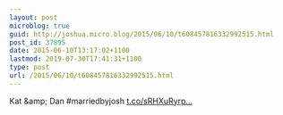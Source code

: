 ```yaml
---
layout: post
microblog: true
guid: http://joshua.micro.blog/2015/06/10/t608457816332992515.html
post_id: 37895
date: 2015-06-10T13:17:02+1100
lastmod: 2019-07-30T17:41:31+1100
type: post
url: /2015/06/10/t608457816332992515.html
---
```

Kat &amp;amp; Dan #marriedbyjosh [t.co/sRHXuRyrp...](http://t.co/sRHXuRyrpD)
